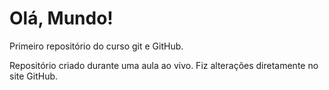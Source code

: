 # Olá, Mundo!
 Primeiro repositório do curso git e GitHub.


Repositório criado durante uma aula ao vivo.
Fiz alterações diretamente no site GitHub.
